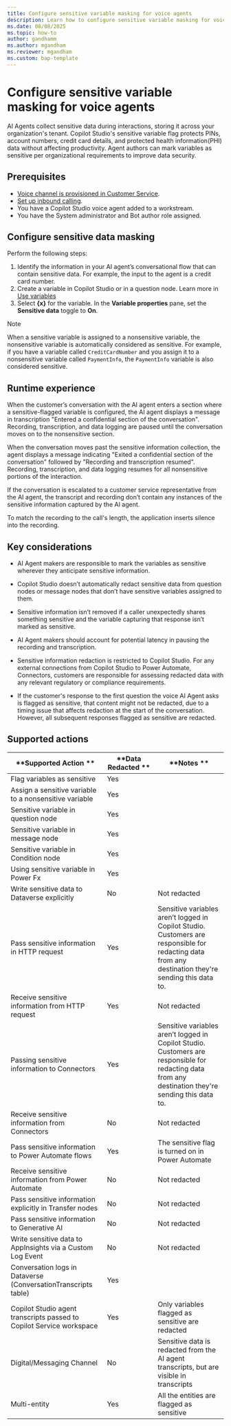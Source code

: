 ```yaml
---
title: Configure sensitive variable masking for voice agents
description: Learn how to configure sensitive variable masking for voice agents in Dynamics 365 Contact Center.
ms.date: 08/08/2025
ms.topic: how-to
author: gandhamm
ms.author: mgandham
ms.reviewer: mgandham
ms.custom: bap-template
---
```


# Configure sensitive variable masking for voice agents

AI Agents collect sensitive data during interactions, storing it across your organization's tenant. Copilot Studio's sensitive variable flag protects PINs, account numbers, credit card details, and protected health information(PHI) data without affecting productivity. Agent authors can mark variables as sensitive per organizational requirements to improve data security.

## Prerequisites

- [Voice channel is provisioned in Customer Service](/dynamics365/customer-service/administer/voice-channel-install).
- [Set up inbound calling](/dynamics365/customer-service/administer/voice-channel-inbound-calling).
- You have a Copilot Studio voice agent added to a workstream.
- You have the System administrator and Bot author role assigned.

## Configure sensitive data masking

Perform the following steps:

1. Identify the information in your AI agent’s conversational flow that can contain sensitive data. For example, the input to the agent is a credit card number.
2. Create a variable in Copilot Studio or in a question node. Learn more in [Use variables](/microsoft-copilot-studio/authoring-variables-bot?tabs=webApp#use-global-variables)
3. Select **{x}** for the variable. In the **Variable properties** pane, set the **Sensitive data** toggle to **On**.

  > [!NOTE]
  > When a sensitive variable is assigned to a nonsensitive variable, the nonsensitive variable is automatically considered as sensitive. For example, if you have a variable called `CreditCardNumber` and you assign it to a nonsensitive variable called `PaymentInfo`, the `PaymentInfo` variable is also considered sensitive.

## Runtime experience

When the customer’s conversation with the AI agent enters a section where a sensitive-flagged variable is configured, the AI agent displays a message in transcription "Entered a confidential section of the conversation". Recording, transcription, and data logging are paused until the conversation moves on to the nonsensitive section.

When the conversation moves past the sensitive information collection, the agent displays a message indicating "Exited a confidential section of the conversation" followed by "Recording and transcription resumed". Recording, transcription, and data logging resumes for all nonsensitive portions of the interaction.

If the conversation is escalated to a customer service representative from the AI agent, the transcript and recording don’t contain any instances of the sensitive information captured by the AI agent.

To match the recording to the call's length, the application inserts silence into the recording.

## Key considerations

- AI Agent makers are responsible to mark the variables as sensitive wherever they anticipate sensitive information.

- Copilot Studio doesn’t automatically redact sensitive data from question nodes or message nodes that don’t have sensitive variables assigned to them.

- Sensitive information isn’t removed if a caller unexpectedly shares something sensitive and the variable capturing that response isn’t marked as sensitive.

- AI Agent makers should account for potential latency in pausing the recording and transcription.

- Sensitive information redaction is restricted to Copilot Studio. For any external connections from Copilot Studio to Power Automate, Connectors, customers are responsible for assessing redacted data with any relevant regulatory or compliance requirements.

- If the customer's response to the first question the voice AI Agent asks is flagged as sensitive, that content might not be redacted, due to a timing issue that affects redaction at the start of the conversation. However, all subsequent responses flagged as sensitive are redacted.

## Supported actions

| **Supported Action **                                           | **Data Redacted ** | **Notes **                                                                                                                                             |
|-----------------------------------------------------------------|--------------------|--------------------------------------------------------------------------------------------------------------------------------------------------------|
| Flag variables as sensitive                                     | Yes                |                                                                                                                                                        |
| Assign a sensitive variable to a nonsensitive variable         | Yes                |                                                                                                                                                        |
| Sensitive variable in question node                             | Yes                |                                                                                                                                                        |
| Sensitive variable in message node                              | Yes                |                                                                                                                                                        |
| Sensitive variable in Condition node                            | Yes                |                                                                                                                                                        |
| Using sensitive variable in Power Fx                            | Yes                |                                                                                                                                                        |
| Write sensitive data to Dataverse explicitly                    | No                 | Not redacted                                                                                                                                           |
| Pass sensitive information in HTTP request                      | Yes                | Sensitive variables aren’t logged in Copilot Studio. Customers are responsible for redacting data from any destination they're sending this data to.  |
| Receive sensitive information from HTTP request                 | Yes                | Not redacted                                                                                                                                           |
| Passing sensitive information to Connectors                     | Yes                | Sensitive variables aren’t logged in Copilot Studio. Customers are responsible for redacting data from any destination they're sending this data to.  |
| Receive sensitive information from Connectors                   | No                 | Not redacted                                                                                                                                           |
| Pass sensitive information to Power Automate flows              | Yes                | The sensitive flag is turned on in Power Automate                                                                                                      |
| Receive sensitive information from Power Automate               | No                 | Not redacted                                                                                                                                           |
| Pass sensitive information explicitly in Transfer nodes        | No                 | Not redacted                                                                                                                                           |
| Pass sensitive information to Generative AI                            | No                 | Not redacted                                                                                                                                           |
| Write sensitive data to AppInsights via a Custom Log Event      | No                 | Not redacted                                                                                                                                           |
| Conversation logs in Dataverse (ConversationTranscripts table)  | Yes                |                                                                                                                                                        |
| Copilot Studio agent transcripts passed to Copilot Service workspace                  | Yes                | Only variables flagged as sensitive are redacted                                                                                                       |
| Digital/Messaging Channel                                       | No                 | Sensitive data is redacted from the AI agent transcripts, but are visible in transcripts                               |
| Multi-entity                                                    | Yes                | All the entities are flagged as sensitive                                                                                                              |


